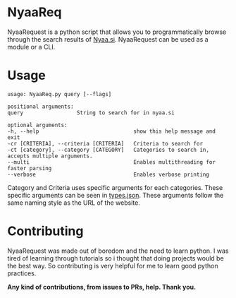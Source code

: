 # NyaaReq

NyaaRequest is a python script that allows you to programmatically browse through the search results of [Nyaa.si](https://nyaa.si). 
NyaaRequest can be used as a module or a CLI.

# Usage
    usage: NyaaReq.py query [--flags]

    positional arguments:
    query                 String to search for in nyaa.si

    optional arguments:
    -h, --help                              show this help message and exit
    -cr [CRITERIA], --criteria [CRITERIA]   Criteria to search for
    -ct [category], --category [CATEGORY]   Categories to search in, accepts multiple arguments.
    --multi                                 Enables multithreading for faster parsing
    --verbose                               Enables verbose printing

Category and Criteria uses specific arguments for each categories. These specific arguments can be seen in [types.json](https://github.com/TraceLosu/NyaaReq/blob/master/NyaaReq/types.json). These arguments follow the same naming style as the URL of the website.

# Contributing
NyaaRequest was made out of boredom and the need to learn python. I was tired of learning through tutorials so i thought that doing projects would be the best way. So contributing is very helpful for me to learn good python practices. 

**Any kind of contributions, from issues to PRs, help. Thank you.**